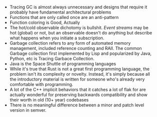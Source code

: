 - Tracing GC is almost always unnecessary and designs that require it probably have fundamental architectural problems
- Functions that are only called once are an anti-pattern
- Function coloring is Good, Actually
- The hot/cold observable dichotomy is bullshit. *Event streams* may be hot (global) or not, but an observable doesn't do anything but describe what happens when you initiate a subscription.
- Garbage collection refers to any form of automated memory management, included reference counting and RAII. The common Garbage collection first implemented by Lisp and popularized by Java, Python, etc is Tracing Garbace Collection.
- Java is the Space Shuttle of programming languages
- While it's true that Rust is not a great first programming language, the problem isn't its complexity or novelty. Instead, it's simply because all the introductory material is written for someone who's already very comfortable with programming.
- A lot of the C++ implicit behaviors that it catches a lot of flak for are actually wonderful for preserving backwards compatibility and show their worth in old (10+ year) codebases
- There is no meaningful difference between a minor and patch level version in semver.
